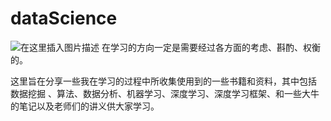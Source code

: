 # dataScience
![在这里插入图片描述](https://img-blog.csdnimg.cn/20190511185227331.png)
在学习的方向一定是需要经过各方面的考虑、斟酌、权衡的。

这里旨在分享一些我在学习的过程中所收集使用到的一些书籍和资料，其中包括 数据挖掘 、算法、数据分析、机器学习、深度学习、深度学习框架、和一些大牛的笔记以及老师们的讲义供大家学习。
